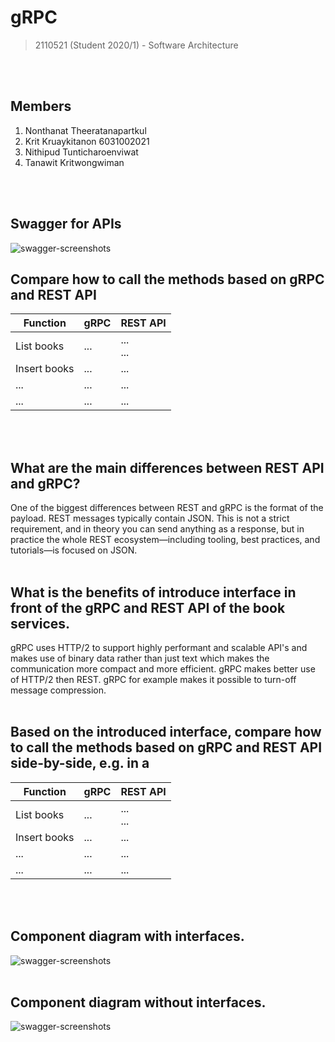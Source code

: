 # gRPC
> 2110521 (Student 2020/1) - Software Architecture
<br>
<br>

## Members

1. Nonthanat Theeratanapartkul
2. Krit Kruaykitanon 6031002021
3. Nithipud Tunticharoenviwat
4. Tanawit Kritwongwiman
<br>
<br>

## Swagger for APIs
![swagger-screenshots](http://lmsotfy.com/so.png)

## Compare how to call the methods based on gRPC and REST API 
Function | gRPC | REST API
---------|------|---------
List books|...|...<br>...
Insert books|...|...
...|...|...
...|...|...
<br>
<br>

## What are the main differences between REST API and gRPC?
One of the biggest differences between REST and gRPC is the format of the payload. REST messages typically contain JSON. This is not a strict requirement, and in theory you can send anything as a response, but in practice the whole REST ecosystem—including tooling, best practices, and tutorials—is focused on JSON.
<br>
<br>

## What is the benefits of introduce interface in front of the gRPC and REST API of the book services. 
gRPC uses HTTP/2 to support highly performant and scalable API's and makes use of binary data rather than just text which makes the communication more compact and more efficient. gRPC makes better use of HTTP/2 then REST. gRPC for example makes it possible to turn-off message compression.
<br>
<br>

## Based on the introduced interface, compare how to call the methods based on gRPC and REST API side-by-side, e.g. in a
Function | gRPC | REST API
---------|------|---------
List books|...|...<br>...
Insert books|...|...
...|...|...
...|...|...
<br>
<br>

## Component diagram with interfaces. 
![swagger-screenshots](http://lmsotfy.com/so.png)
<br>
<br>

## Component diagram without interfaces. 
![swagger-screenshots](http://lmsotfy.com/so.png)
<br>
<br>
